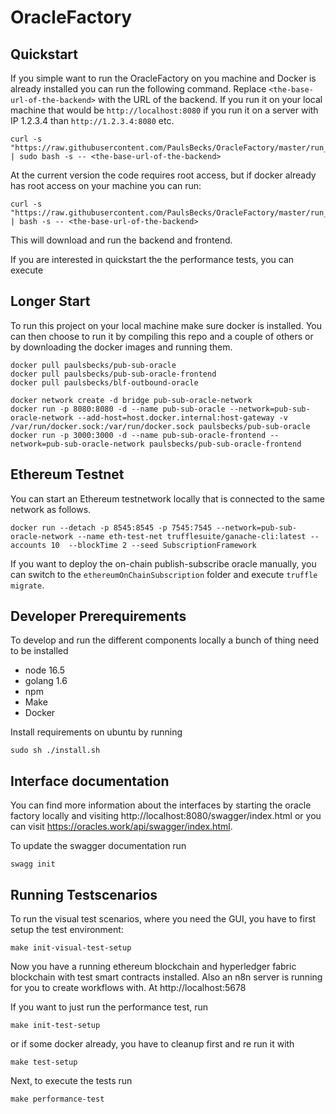 # OracleFactory


## Quickstart
If you simple want to run the OracleFactory on you machine and Docker is already installed you can run the following command. Replace `<the-base-url-of-the-backend>` with the URL of the backend. If you run it on your local machine that would be `http://localhost:8080` if you run it on a server with IP 1.2.3.4 than `http://1.2.3.4:8080` etc.

```
curl -s "https://raw.githubusercontent.com/PaulsBecks/OracleFactory/master/run_docker_containers.sh" | sudo bash -s -- <the-base-url-of-the-backend>
```

At the current version the code requires root access, but if docker already has root access on your machine you can run:
```
curl -s "https://raw.githubusercontent.com/PaulsBecks/OracleFactory/master/run_docker_containers.sh" | bash -s -- <the-base-url-of-the-backend>
```

This will download and run the backend and frontend.

If you are interested in quickstart the the performance tests, you can execute 

## Longer Start
To run this project on your local machine make sure docker is installed. You can then choose to run it by compiling this repo and a couple of others or by downloading the docker images and running them.

```
docker pull paulsbecks/pub-sub-oracle 
docker pull paulsbecks/pub-sub-oracle-frontend 
docker pull paulsbecks/blf-outbound-oracle

docker network create -d bridge pub-sub-oracle-network
docker run -p 8080:8080 -d --name pub-sub-oracle --network=pub-sub-oracle-network --add-host=host.docker.internal:host-gateway -v /var/run/docker.sock:/var/run/docker.sock paulsbecks/pub-sub-oracle
docker run -p 3000:3000 -d --name pub-sub-oracle-frontend --network=pub-sub-oracle-network paulsbecks/pub-sub-oracle-frontend
```


## Ethereum Testnet

You can start an Ethereum testnetwork locally that is connected to the same network as follows.

```
docker run --detach -p 8545:8545 -p 7545:7545 --network=pub-sub-oracle-network --name eth-test-net trufflesuite/ganache-cli:latest --accounts 10  --blockTime 2 --seed SubscriptionFramework
```

If you want to deploy the on-chain publish-subscribe oracle manually, you can switch to the `ethereumOnChainSubscription` folder and execute `truffle migrate`.

## Developer Prerequirements

To develop and run the different components locally a bunch of thing need to be installed

* node 16.5
* golang 1.6
* npm
* Make
* Docker

Install requirements on ubuntu by running

```
sudo sh ./install.sh
```

## Interface documentation

You can find more information about the interfaces by starting the oracle factory locally and visiting http://localhost:8080/swagger/index.html or you can visit https://oracles.work/api/swagger/index.html.

To update the swagger documentation run

```
swagg init
```

## Running Testscenarios

To run the visual test scenarios, where you need the GUI, you have to first setup the test environment:

```
make init-visual-test-setup
```

Now you have a running ethereum blockchain and hyperledger fabric blockchain with test smart contracts installed. Also an n8n server is running for you to create workflows with. At http://localhost:5678


If you want to just run the performance test, run

```
make init-test-setup
```

or if some docker already, you have to cleanup first and re run it with

```
make test-setup
```

Next, to execute the tests run

```
make performance-test
```